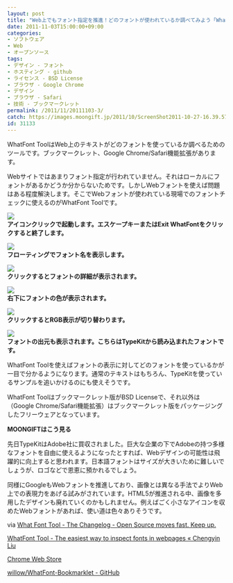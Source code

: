 ```yaml
---
layout: post
title: "Web上でもフォント指定を推進！どのフォントが使われているか調べてみよう「WhatFont Tool」"
date: 2011-11-03T15:00:00+09:00
categories:
- ソフトウェア
- Web
- オープンソース
tags: 
- デザイン - フォント
- ホスティング - github
- ライセンス - BSD License
- ブラウザ - Google Chrome
- デザイン
- ブラウザ - Safari
- 技術 - ブックマークレット
permalink: /2011/11/20111103-3/
catch: https://images.moongift.jp/2011/10/ScreenShot2011-10-27-16.39.57_thumb.png
id: 31133
---
```

WhatFont ToolはWeb上のテキストがどのフォントを使っているか調べるためのツールです。ブックマークレット、Google Chrome/Safari機能拡張があります。

  

Webサイトではあまりフォント指定が行われていません。それはローカルにフォントがあるかどうか分からないためです。しかしWebフォントを使えば問題はある程度解決します。そこでWebフォントが使われている現場でのフォントチェックに使えるのがWhatFont Toolです。

  

[![](https://images.moongift.jp/2011/10/ScreenShot2011-10-27-16.40.20_thumb.png)](https://images.moongift.jp/2011/10/7868141aeab6c21be7afcecdab49b168.png)  
**アイコンクリックで起動します。エスケープキーまたはExit WhatFontをクリックすると終了します。**

  

[![](https://images.moongift.jp/2011/10/ScreenShot2011-10-27-16.34.15_thumb.png)](https://images.moongift.jp/2011/10/b1a603782a6d5dcfd0df9c08d7ab0644.png)  
**フローティングでフォント名を表示します。**

  

[![](https://images.moongift.jp/2011/10/ScreenShot2011-10-27-16.34.44_thumb.png)](https://images.moongift.jp/2011/10/fa9879a8889cedfaca74e1881cf05959.png)  
**クリックするとフォントの詳細が表示されます。**

  

[![](https://images.moongift.jp/2011/10/ScreenShot2011-10-27-16.39.57_thumb.png)](https://images.moongift.jp/2011/10/67a2cff74ee17bc72a954edb556bb070.png)  
**右下にフォントの色が表示されます。**

  

[![](https://images.moongift.jp/2011/10/ScreenShot2011-10-27-16.40.09_thumb.png)](https://images.moongift.jp/2011/10/a447c99cf7f619a469ae0f196bd42561.png)  
**クリックするとRGB表示が切り替わります。**

  

[![](https://images.moongift.jp/2011/10/ScreenShot2011-10-27-16.42.04_thumb.png)](https://images.moongift.jp/2011/10/674a92a0d71195522ee86b44b84d435e.png)  
**フォントの出元も表示されます。こちらはTypeKitから読み込まれたフォントです。**

  

WhatFont Toolを使えばフォントの表示に対してどのフォントを使っているかが一目で分かるようになります。通常のテキストはもちろん、TypeKitを使っているサンプルを追いかけるのにも使えそうです。

  
<!--more-->  

WhatFont Toolはブックマークレット版がBSD Licenseで、それ以外は（Google Chrome/Safari機能拡張）はブックマークレット版をパッケージングしたフリーウェアとなっています。

  
  
  

**MOONGIFTはこう見る**

  

先日TypeKitはAdobe社に買収されました。巨大な企業の下でAdobeの持つ多様なフォントを自由に使えるようになったとすれば、Webデザインの可能性は飛躍的に向上すると思われます。日本語フォントはサイズが大きいために難しいでしょうが、ロゴなどで恩恵に預かれるでしょう。

  

同様にGoogleもWebフォントを推進しており、画像とは異なる手法でよりWeb上での表現力をあげる試みがされています。HTML5が推進される中、画像を多用したデザインも廃れていくのかもしれません。例えばごく小さなアイコンを収めたWebフォントがあれば、使い道は色々ありそうです。

  

via [What Font Tool - The Changelog - Open Source moves fast. Keep up.](http://thechangelog.com/post/11955069212/what-font-tool)

  

[WhatFont Tool - The easiest way to inspect fonts in webpages « Chengyin Liu](http://chengyinliu.com/whatfont.html)

  

[Chrome Web Store](https://chrome.google.com/webstore/detail/jabopobgcpjmedljpbcaablpmlmfcogm)

  

[willow/WhatFont-Bookmarklet - GitHub](https://github.com/willow/WhatFont-Bookmarklet)


